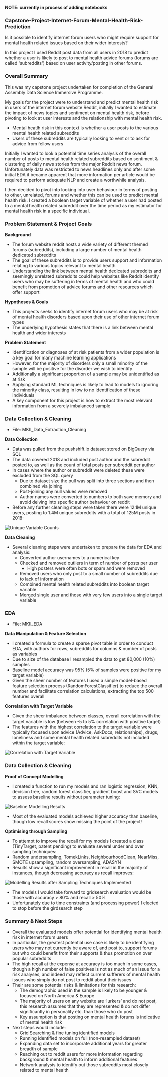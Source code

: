 **NOTE: currently in process of adding notebooks**

### Capstone-Project-Internet-Forum-Mental-Health-Risk-Prediction
Is it possible to identify internet forum users who might require support for mental health related issues based on their wider interests? 

In this project I used Reddit post data from all users in 2018 to predict whether a user is likely to post to mental health advice forums (forums are called 'subreddits') based on user activity/posting in other forums.

### Overall Summary

This was my capstone project undertaken for completion of the General Assembly Data Science Immersive Programme.

My goals for the project were to understand and predict mental health risk in users of the internet forum website Reddit, initially I wanted to estimate the impact of news topics and sentiment on mental health risk, before pivoting to look at user interests and the relationship with mental health risk. 
 * Mental heatlh risk in this context is whether a user posts to the various mental health related subreddits
 * Users of these subreddits are typically looking to vent or to ask for advice from fellow users

Initially I wanted to look a potential time series analysis of the overall number of posts to mental health related subreddits based on sentiment & clustering of daily news stories from the major Reddit news forum. Unfortunately data was restricted to news headlines only and after some initial EDA it became apparent that more information per article would be required to perform adequate NLP and create a worthwhile analysis.

I then decided to pivot into looking into user behaviour in terms of posting to other, unrelated, forums and whether this can be used to predict mental health risk. I created a boolean target variable of whether a user had posted to a mental health related subreddit over the time period as my estimator for mental health risk in a specific individual.

### Problem Statement & Project Goals 
**Background**
* The forum website reddit hosts a wide variety of different themed forums (subreddits), including a large number of mental health dedicated subreddits
* The goal of these subreddits is to provide users support and information relating to various topics relevant to mental health
* Understanding the link between mental health dedicated subreddits and seemingly unrelated subreddits could help websites like Reddit identify users who may be suffering in terms of mental health and who could benefit from promotion of advice forums and other resources which offer support

**Hypotheses & Goals**
* This projects seeks to identify internet forum users who may be at risk of mental health disorders based upon their use of other internet forum types
* The underlying hypothesis states that there is a link between mental health and wider interests

**Problem Statement**
* Identification or diagnoses of at risk patients from a wider population is a key goal for many machine learning applications
* However, for the majority of disorders only a small minority of the sample will be positive for the disorder we wish to identify
* Additionally a significant proportion of a sample may be unidentified as at risk
* Applying standard ML techniques is likely to lead to models to ignoring the minority class, resulting in low to no identification of these individuals
* A key component for this project is how to extract the most relevant information from a severely imbalanced sample

### Data Collection & Cleaning 
 * File: MKII_Data_Extraction_Cleaning
 
**Data Collection**
* Data was pulled from the pushshift.io dataset stored on BigQuery via SQL
* The data covered 2018 and included post author and the subreddit posted to, as well as the count of total posts per subreddit per author 
* In cases where the author or subreddit were deleted these were excluded from the SQL query
  * Due to dataset size the pull was split into three sections and then combined via joining
  * Post-joining any null values were removed
  * Author names were converted to numbers to both save memory and avoid delving into specific author behaviour on reddit
* Before any further cleaning steps were taken there were 12.1M unique users, posting to 1.4M unique subreddits with a total of 125M posts in 2018:

![Unique Variable Counts](https://github.com/samholt13/GA_Capstone_Project/blob/master/Images/unique_features_precleaning.png)

**Data Cleaning**
* Several cleaning steps were undertaken to prepare the data for EDA and analysis:
  * Converted author usernames to a numerical key
  * Checked and removed outliers in term of number of posts per user
    * High posters were often bots or spam and were removed
  * Removed users who only post to a small number of subreddits due to lack of information
  * Combined mental health related subreddits into boolean target variable
  * Merged single user and those with very few users into a single target variable

### EDA 
 * File: MKII_EDA
 
**Data Manipulation & Feature Selection**
 * I created a formula to create a sparse pivot table in order to conduct EDA, with authors for rows, subreddits for columns & number of posts as variables
 * Due to size of the database I resampled the data to get 80,000 (10%) samples
 * Baseline model accuracy was 95% (5% of samples were positive for my target variable) 
 * Given the sheer number of features I used a simple model-based feature selection process (RandomForestClassifier) to reduce the overall number and facilitate correlation calculations, extracting the top 500 features overall
 
 **Correlation with Target Variable**
* Given the sheer imbalance between classes, overall correlation with the target variable is low (between -5 to 5% correlation with positive target)
* The features with the highest correlation to the target variable were typically focused upon advice (Advice, AskDocs, relationships), drugs, loneliness and some mental health related subreddits not included within the target variable:

![Correlation with Target Variable](https://github.com/samholt13/GA_Capstone_Project/blob/master/Images/download.png)

### Data Collection & Cleaning 
**Proof of Concept Modelling**
* I created a function to run my models and ran logistic regression, KNN, decision tree, random forest classifier, gradient boost and SVC models to assess baseline results without parameter tuning:

![Baseline Modelling Results](https://github.com/samholt13/GA_Capstone_Project/blob/master/Images/download-2.png)
* Most of the evaluated models achieved higher accuracy than baseline, though low recall scores show missing the point of the project!
 
**Optimising through Sampling**
* To attempt to improve the recall for my models I created a class (TinyTarget, patent pending) to evaluate several under and over sampling techniques:
 * Random undersampling, TomekLinks, NeighbourhoodClean, NearMiss, SMOTE upsampling, random oversampling, ADASYN
 * Results show a significant improvement in recall in the majority of instances, though decreasing accuracy as recall improves:
 
 ![Modelling Results after Sampling Techniques Implemented](https://github.com/samholt13/GA_Capstone_Project/blob/master/Images/download-3.png)
 
 * The models I would take forward to gridsearch evaluation would be those with accuracy > 80% and recall > 50% 
 * Unfortunately due to time constraints (and processing power) I elected to stop before the girdsearch step
 
 ### Summary & Next Steps
 * Overall the evaluated models offer potential for identifying mental health risk in internet forum users
* In particular, the greatest potential use case is likely to be identifying users who may not currently be aware of, and post to, support forums but who could benefit from their supports & thus promotion on over popular subreddits
* The high recall at the expense at accuracy is too much in some cases, though a high number of false positives is not as much of an issue for a risk analyses, and indeed may reflect current sufferers of mental health issues who simply do not post to reddit about their issues
* Their are some potential risks & limitations for this research:
    * The demographic used in the sample is likely to be younger & focused on North America & Europe 
    * The majority of users on any website are ‘lurkers’ and do not post, this research assumes that they are represented & do not differ significantly in personality etc. than those who do post
    * Key assumption is that posting on mental health forums is indicative of mental health risk 
* Next steps would include:
    * Grid Searching & fine tuning identified models
    * Running identified models on full (non-resampled dataset)
    * Expanding data set to incorporate additional years for greater breadth of sample
    * Reaching out to reddit users for more information regarding background & mental health to inform additional features
    * Network analysis to identify out those subreddits most closely related to mental health 
    

